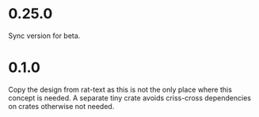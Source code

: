 # 0.25.0

Sync version for beta.

# 0.1.0

Copy the design from rat-text as this is not the only place
where this concept is needed. A separate tiny crate avoids
criss-cross dependencies on crates otherwise not needed.
